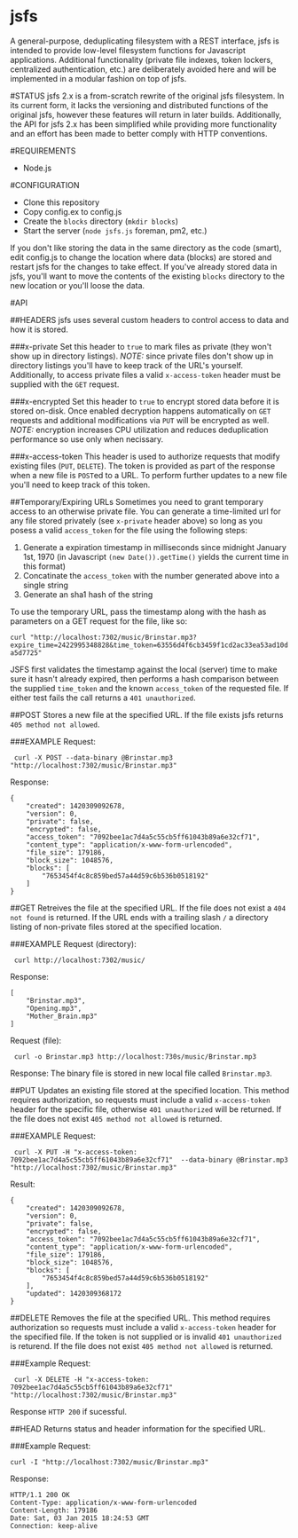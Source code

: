 jsfs
====

A general-purpose, deduplicating filesystem with a REST interface, jsfs is intended to provide low-level filesystem functions for Javascript applications.  Additional functionality (private file indexes, token lockers, centralized authentication, etc.) are deliberately avoided here and will be implemented in a modular fashion on top of jsfs.

#STATUS
jsfs 2.x is a from-scratch rewrite of the original jsfs filesystem.  In its current form, it lacks the versioning and distributed functions of the original jsfs, however these features will return in later builds.  Additionally, the API for jsfs 2.x has been simplified while providing more functionality and an effort has been made to better comply with HTTP conventions.

#REQUIREMENTS
* Node.js

#CONFIGURATION
*  Clone this repository
*  Copy config.ex to config.js
*  Create the `blocks` directory (`mkdir blocks`)
*  Start the server (`node jsfs.js` foreman, pm2, etc.)

If you don't like storing the data in the same directory as the code (smart), edit config.js to change the location where data (blocks) are stored and restart jsfs for the changes to take effect. If you've already stored data in jsfs, you'll want to move the contents of the existing `blocks` directory to the new location or you'll loose the data.

#API

##HEADERS
jsfs uses several custom headers to control access to data and how it is stored.

###x-private
Set this header to `true` to mark files as private (they won't show up in directory listings).  *NOTE:* since private files don't show up in directory listings you'll have to keep track of the URL's yourself.  Additionally, to access private files a valid `x-access-token` header must be supplied with the `GET` request.

###x-encrypted
Set this header to `true` to encrypt stored data before it is stored on-disk.  Once enabled decryption happens automatically on `GET` requests and additional modifications via `PUT` will be encrypted as well. *NOTE:* encryption increases CPU utilization and reduces deduplication performance so use only when necissary.

###x-access-token
This header is used to authorize requests that modify existing files (`PUT`, `DELETE`).  The token is provided as part of the response when a new file is `POST`ed to a URL.  To perform further updates to a new file you'll need to keep track of this token.

##Temporary/Expiring URLs
Sometimes you need to grant temporary access to an otherwise private file.  You can generate a time-limited url for any file stored privately (see `x-private` header above) so long as you posess a valid `access_token` for the file using the following steps:

1.  Generate a expiration timestamp in milliseconds since midnight January 1st, 1970 (in Javascript `(new Date()).getTime()` yields the current time in this format)
2.  Concatinate the `access_token` with the number generated above into a single string
3.  Generate an sha1 hash of the string

To use the temporary URL, pass the timestamp along with the hash as parameters on a GET request for the file, like so:

`curl "http://localhost:7302/music/Brinstar.mp3?expire_time=2422995348828&time_token=63556d4f6cb3459f1cd2ac33ea53ad10da5d7725"`

JSFS first validates the timestamp against the local (server) time to make sure it hasn't already expired, then performs a hash comparison between the supplied `time_token` and the known `access_token` of the requested file.  If either test fails the call returns a `401 unauthorized`.


##POST
Stores a new file at the specified URL.  If the file exists jsfs returns `405 method not allowed`.

###EXAMPLE
Request:

     curl -X POST --data-binary @Brinstar.mp3 "http://localhost:7302/music/Brinstar.mp3"

Response:
````
{
    "created": 1420309092678,
    "version": 0,
    "private": false,
    "encrypted": false,
    "access_token": "7092bee1ac7d4a5c55cb5ff61043b89a6e32cf71",
    "content_type": "application/x-www-form-urlencoded",
    "file_size": 179186,
    "block_size": 1048576,
    "blocks": [
        "7653454f4c8c859bed57a44d59c6b536b0518192"
    ]
}
````

##GET
Retreives the file at the specified URL.  If the file does not exist a `404 not found` is returned.  If the URL ends with a trailing slash `/` a directory listing of non-private files stored at the specified location.

###EXAMPLE
Request (directory):

     curl http://localhost:7302/music/

Response:

````
[
    "Brinstar.mp3",
    "Opening.mp3",
    "Mother_Brain.mp3"
]
````

Request (file):

     curl -o Brinstar.mp3 http://localhost:730s/music/Brinstar.mp3

Response:
The binary file is stored in new local file called `Brinstar.mp3`.

##PUT
Updates an existing file stored at the specified location.  This method requires authorization, so requests must include a valid `x-access-token` header for the specific file, otherwise `401 unauthorized` will be returned.  If the file does not exist `405 method not allowed` is returned.

###EXAMPLE
Request:

     curl -X PUT -H "x-access-token: 7092bee1ac7d4a5c55cb5ff61043b89a6e32cf71"  --data-binary @Brinstar.mp3 "http://localhost:7302/music/Brinstar.mp3"

Result:
````
{
    "created": 1420309092678,
    "version": 0,
    "private": false,
    "encrypted": false,
    "access_token": "7092bee1ac7d4a5c55cb5ff61043b89a6e32cf71",
    "content_type": "application/x-www-form-urlencoded",
    "file_size": 179186,
    "block_size": 1048576,
    "blocks": [
        "7653454f4c8c859bed57a44d59c6b536b0518192"
    ],
    "updated": 1420309368172
}
````

##DELETE
Removes the file at the specified URL.  This method requires authorization so requests must include a valid `x-access-token` header for the specified file.  If the token is not supplied or is invalid `401 unauthorized` is returend.  If the file does not exist `405 method not allowed` is returned.

###Example
Request:

     curl -X DELETE -H "x-access-token: 7092bee1ac7d4a5c55cb5ff61043b89a6e32cf71" "http://localhost:7302/music/Brinstar.mp3"

Response
`HTTP 200` if sucessful.

##HEAD
Returns status and header information for the specified URL.

###Example
Request:

    curl -I "http://localhost:7302/music/Brinstar.mp3"

Response:
````
HTTP/1.1 200 OK
Content-Type: application/x-www-form-urlencoded
Content-Length: 179186
Date: Sat, 03 Jan 2015 18:24:53 GMT
Connection: keep-alive
````
